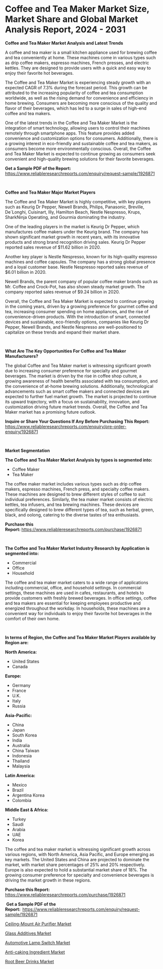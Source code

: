 <p><h1>Coffee and Tea Maker Market Size, Market Share and Global Market Analysis Report, 2024 - 2031</h1></p><p><strong>Coffee and Tea Maker Market Analysis and Latest Trends</strong></p>
<p><p>A coffee and tea maker is a small kitchen appliance used for brewing coffee and tea conveniently at home. These machines come in various types such as drip coffee makers, espresso machines, French presses, and electric kettles. They are designed to provide users with a quick and easy way to enjoy their favorite hot beverages.</p><p>The Coffee and Tea Maker Market is experiencing steady growth with an expected CAGR of 7.3% during the forecast period. This growth can be attributed to the increasing popularity of coffee and tea consumption worldwide, as well as the rising demand for convenience and efficiency in home brewing. Consumers are becoming more conscious of the quality and flavor of their beverages, which has led to a surge in sales of high-end coffee and tea makers.</p><p>One of the latest trends in the Coffee and Tea Maker Market is the integration of smart technology, allowing users to control their machines remotely through smartphone apps. This feature provides added convenience and customization options for consumers. Additionally, there is a growing interest in eco-friendly and sustainable coffee and tea makers, as consumers become more environmentally conscious. Overall, the Coffee and Tea Maker Market is expected to continue growing as consumers seek convenient and high-quality brewing solutions for their favorite beverages.</p></p>
<p><strong>Get a Sample PDF of the Report:&nbsp;</strong> <a href="https://www.reliableresearchreports.com/enquiry/request-sample/1926871">https://www.reliableresearchreports.com/enquiry/request-sample/1926871</a></p>
<p>&nbsp;</p>
<p><strong>Coffee and Tea Maker Major Market Players</strong></p>
<p><p>The Coffee and Tea Maker Market is highly competitive, with key players such as Keurig Dr Pepper, Newell Brands, Philips, Panasonic, Breville, De`Longhi, Cuisinart, Illy, Hamilton Beach, Nestle Nespresso, Krups, SharkNinja Operating, and Gourmia dominating the industry.</p><p>One of the leading players in the market is Keurig Dr Pepper, which manufactures coffee makers under the Keurig brand. The company has shown significant market growth in recent years, with its innovative products and strong brand recognition driving sales. Keurig Dr Pepper reported sales revenue of $11.62 billion in 2020.</p><p>Another key player is Nestle Nespresso, known for its high-quality espresso machines and coffee capsules. The company has a strong global presence and a loyal customer base. Nestle Nespresso reported sales revenue of $6.01 billion in 2020.</p><p>Newell Brands, the parent company of popular coffee maker brands such as Mr. Coffee and Crock-Pot, has also shown steady market growth. The company reported sales revenue of $9.24 billion in 2020.</p><p>Overall, the Coffee and Tea Maker Market is expected to continue growing in the coming years, driven by a growing preference for gourmet coffee and tea, increasing consumer spending on home appliances, and the rise of convenience-driven products. With the introduction of smart, connected devices and sustainable, eco-friendly options, companies like Keurig Dr Pepper, Newell Brands, and Nestle Nespresso are well-positioned to capitalize on these trends and expand their market share.</p></p>
<p>&nbsp;</p>
<p><strong>What Are The Key Opportunities For Coffee and Tea Maker Manufacturers?</strong></p>
<p><p>The global Coffee and Tea Maker market is witnessing significant growth due to increasing consumer preference for specialty and gourmet beverages. The market is driven by the rise in coffee shop culture, a growing awareness of health benefits associated with tea consumption, and the convenience of at-home brewing solutions. Additionally, technological advancements such as smart coffee makers and connected devices are expected to further fuel market growth. The market is projected to continue its upward trajectory, with a focus on sustainability, innovation, and customization driving future market trends. Overall, the Coffee and Tea Maker market has a promising future outlook.</p></p>
<p><strong>Inquire or Share Your Questions If Any Before Purchasing This Report:</strong> <a href="https://www.reliableresearchreports.com/enquiry/pre-order-enquiry/1926871">https://www.reliableresearchreports.com/enquiry/pre-order-enquiry/1926871</a></p>
<p>&nbsp;</p>
<p><strong>Market Segmentation</strong></p>
<p><strong>The Coffee and Tea Maker Market Analysis by types is segmented into:</strong></p>
<p><ul><li>Coffee Maker</li><li>Tea Maker</li></ul></p>
<p><p>The coffee maker market includes various types such as drip coffee makers, espresso machines, French press, and specialty coffee makers. These machines are designed to brew different styles of coffee to suit individual preferences. Similarly, the tea maker market consists of electric kettles, tea infusers, and tea brewing machines. These devices are specifically designed to brew different types of tea, such as herbal, green, black, and oolong, catering to the diverse tastes of tea enthusiasts.</p></p>
<p><strong>Purchase this Report:&nbsp;</strong><a href="https://www.reliableresearchreports.com/purchase/1926871">https://www.reliableresearchreports.com/purchase/1926871</a></p>
<p>&nbsp;</p>
<p><strong>The Coffee and Tea Maker Market Industry Research by Application is segmented into:</strong></p>
<p><ul><li>Commercial</li><li>Office</li><li>Household</li></ul></p>
<p><p>The coffee and tea maker market caters to a wide range of applications including commercial, office, and household settings. In commercial settings, these machines are used in cafes, restaurants, and hotels to provide customers with freshly brewed beverages. In office settings, coffee and tea makers are essential for keeping employees productive and energized throughout the workday. In households, these machines are a convenient way for individuals to enjoy their favorite hot beverages in the comfort of their own home.</p></p>
<p>&nbsp;</p>
<p><strong>In terms of Region, the Coffee and Tea Maker Market Players available by Region are:</strong></p>
<p>
    <p> <strong> North America: </strong>
        <ul>
            <li>United States</li>
            <li>Canada</li>
        </ul>
        </p> 
    <p> <strong> Europe: </strong>
        <ul>
            <li>Germany</li>
            <li>France</li>
            <li>U.K.</li>
            <li>Italy</li>
            <li>Russia</li>
        </ul>
        </p> 
    <p> <strong> Asia-Pacific: </strong>
        <ul>
            <li>China</li>
            <li>Japan</li>
            <li>South Korea</li>
            <li>India</li>
            <li>Australia</li>
            <li>China Taiwan</li>
            <li>Indonesia</li>
            <li>Thailand</li>
            <li>Malaysia</li>
        </ul>
        </p> 
    <p> <strong> Latin America: </strong>
        <ul>
            <li>Mexico</li>
            <li>Brazil</li>
            <li>Argentina Korea</li>
            <li>Colombia</li>
        </ul>
        </p> 
    <p> <strong> Middle East & Africa: </strong>
        <ul>
            <li>Turkey</li>
            <li>Saudi</li>
            <li>Arabia</li>
            <li>UAE</li>
            <li>Korea</li>
        </ul>
    </p>
    </p>
<p><p>The coffee and tea maker market is witnessing significant growth across various regions, with North America, Asia Pacific, and Europe emerging as key markets. The United States and China are projected to dominate the market, with market share percentages of 25% and 20% respectively. Europe is also expected to hold a substantial market share of 18%. The growing consumer preference for specialty and convenience beverages is driving the market growth in these regions.</p></p>
<p><strong>Purchase this Report: </strong><a href="https://www.reliableresearchreports.com/purchase/1926871">https://www.reliableresearchreports.com/purchase/1926871</a></p>
<p>&nbsp;<strong>Get a Sample PDF of the Report:&nbsp;&nbsp;</strong><a href="https://www.reliableresearchreports.com/enquiry/request-sample/1926871">https://www.reliableresearchreports.com/enquiry/request-sample/1926871</a></p>
<p><strong></strong></p>
<p><p><a href="https://issuu.com/reportprime-2/docs/ceiling-mount-air-purifier-market-size-2030.pptx">Ceiling-Mount Air Purifier Market</a></p><p><a href="https://view.publitas.com/reportprime-1/glass-additives-market-offer-valuable-insights-into-market-size-market-share-market-trends-and-projections-spanning-from-2024-to-2031/">Glass Additives Market</a></p><p><a href="https://frill-swim-3cd.notion.site/Global-Automotive-Lamp-Switch-Market-Size-and-Market-Trends-Insights-and-Projections-from-2024-to-2-d9746d9cae7c42b1a42770dc1cb32e3d">Automotive Lamp Switch Market</a></p><p><a href="https://issuu.com/reportprime-2/docs/anti-caking-ingredient-market-size-2030.pptx">Anti-caking Ingredient Market</a></p><p><a href="https://github.com/Sherrillcrooksxa8i18ucf2m/Market-Research-Report-List-1/blob/main/root-beer-drinks-market.md">Root Beer Drinks Market</a></p></p>